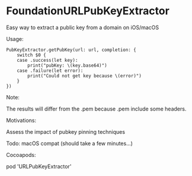 # FoundationURLPubKeyExtractor
Easy way to extract a public key from a domain on iOS/macOS

Usage:

```
PubKeyExtractor.getPubKey(url: url, completion: {
    switch $0 {
    case .success(let key):
        print("pubKey: \(key.base64)")
    case .failure(let error):
        print("Could not get key because \(error)")
    }
})
```

Note:

The results will differ from the .pem because .pem include some headers.

Motivations:

Assess the impact of pubkey pinning techniques

Todo: macOS compat (should take a few minutes...)

Cocoapods:

pod 'URLPubKeyExtractor'

